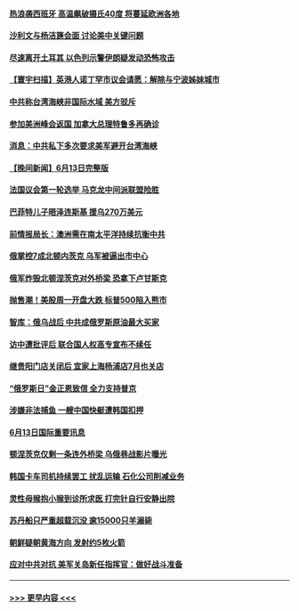 #### [热浪袭西班牙 高温飙破摄氏40度 将蔓延欧洲各地](../pages/prog202/a103455134.md?t=06141601) 
#### [沙利文与杨洁篪会面 讨论美中关键问题](../pages/prog202/a103454989.md?t=06141601) 
#### [尽速离开土耳其 以色列示警伊朗疑发动恐怖攻击](../pages/prog202/a103455071.md?t=06141601) 
#### [【寰宇扫描】英港人诺丁罕市议会请愿：解除与宁波姊妹城市](../pages/prog202/a103455002.md?t=06141601) 
#### [中共称台湾海峡非国际水域 美方驳斥](../pages/prog202/a103454994.md?t=06141601) 
#### [参加美洲峰会返国 加拿大总理特鲁多再确诊](../pages/prog202/a103455048.md?t=06141601) 
#### [消息：中共私下多次要求美军避开台湾海峡](../pages/prog202/a103454991.md?t=06141601) 
#### [【晚间新闻】6月13日完整版](../pages/prog202/a103454980.md?t=06141601) 
#### [法国议会第一轮选举 马克龙中间派联盟险胜](../pages/prog202/a103454684.md?t=06141601) 
#### [巴菲特儿子晤泽连斯基 援乌270万美元](../pages/prog202/a103454753.md?t=06141601) 
#### [前情报局长：澳洲需在南太平洋持续抗衡中共](../pages/prog202/a103454805.md?t=06141601) 
#### [俄掌控7成北顿内茨克 乌军被逼出市中心](../pages/prog202/a103454706.md?t=06141601) 
#### [俄军炸毁北顿涅茨克对外桥梁 恐拿下卢甘斯克](../pages/prog202/a103454686.md?t=06141601) 
#### [抛售潮！美股周一开盘大跌 标普500陷入熊市](../pages/prog202/a103454619.md?t=06141601) 
#### [智库：俄乌战后 中共成俄罗斯原油最大买家](../pages/prog202/a103454565.md?t=06141601) 
#### [访中遭批评后 联合国人权高专宣布不续任](../pages/prog202/a103454561.md?t=06141601) 
#### [继贵阳门店关闭后 宜家上海杨浦店7月也关店](../pages/prog202/a103454333.md?t=06141601) 
#### [“俄罗斯日”金正恩致信 全力支持普京](../pages/prog202/a103454376.md?t=06141601) 
#### [涉嫌非法捕鱼 一艘中国快艇遭韩国扣押](../pages/prog202/a103454387.md?t=06141601) 
#### [6月13日国际重要讯息](../pages/prog202/a103454384.md?t=06141601) 
#### [顿涅茨克仅剩一条连外桥梁 乌俄巷战影片曝光](../pages/prog202/a103454353.md?t=06141601) 
#### [韩国卡车司机持续罢工 扰乱运输 石化公司削减业务](../pages/prog202/a103454304.md?t=06141601) 
#### [灵性母猴抱小猴到诊所求医 打完针自行安静出院](../pages/prog202/a103454268.md?t=06141601) 
#### [苏丹船只严重超载沉没 逾15000只羊溺毙](../pages/prog202/a103454215.md?t=06141601) 
#### [朝鲜疑朝黄海方向 发射约5枚火箭](../pages/prog202/a103454158.md?t=06141601) 
#### [应对中共对抗 美军关岛新任指挥官：做好战斗准备](../pages/prog202/a103453998.md?t=06141601) 

----
#### [ >>> 更早内容 <<< ](../indexes/prog202-earlier.md)
